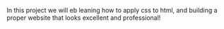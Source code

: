In this project we will eb leaning how to apply css to html, and building a proper website
that looks excellent and professional!
